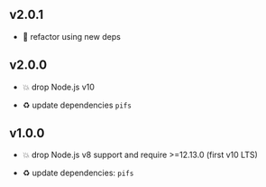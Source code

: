 ## v2.0.1

* 🐞 refactor using new deps

## v2.0.0

* 💥 drop Node.js v10

* ♻️ update dependencies `pifs`

## v1.0.0

* 💥 drop Node.js v8 support and require >=12.13.0 (first v10 LTS)

* ♻️ update dependencies: `pifs`

